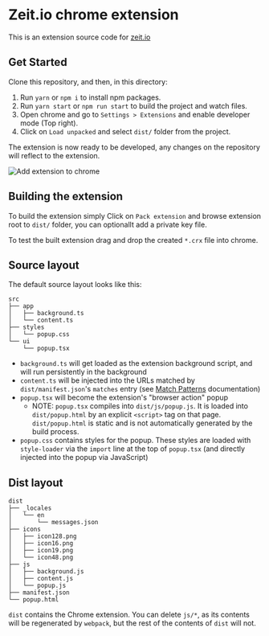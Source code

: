 # Zeit.io chrome extension

This is an extension source code for [zeit.io](https://zeit.io/)

## Get Started

Clone this repository, and then, in this directory:

1. Run `yarn` or `npm i` to install npm packages.
2. Run `yarn start` or `npm run start` to build the project and watch files.
3. Open chrome and go to `Settings > Extensions` and enable developer mode (Top right).
4. Click on `Load unpacked` and select `dist/` folder from the project.

The extension is now ready to be developed, any changes on the repository will reflect to the extension.

![Add extension to chrome](https://imag.malavida.com/qa/qa-google-chrome-42.jpg)

## Building the extension

To build the extension simply Click on `Pack extension` and browse extension root to `dist/` folder, you can optionallt add a private key file.

To test the built extension drag and drop the created `*.crx` file into chrome.

## Source layout

The default source layout looks like this:

```
src
├── app
│   ├── background.ts
│   └── content.ts
├── styles
│   └── popup.css
└── ui
    └── popup.tsx
```

* `background.ts` will get loaded as the extension background script, and will run persistently in the background
* `content.ts` will be injected into the URLs matched by `dist/manifest.json`'s `matches` entry (see [Match Patterns](https://developer.chrome.com/extensions/match_patterns) documentation)
* `popup.tsx` will become the extension's "browser action" popup
    * NOTE: `popup.tsx` compiles into `dist/js/popup.js`. It is loaded into `dist/popup.html` by an explicit `<script>` tag on that page. `dist/popup.html` is static and is not automatically generated by the build process.
* `popup.css` contains styles for the popup. These styles are loaded with `style-loader` via the `import` line at the top of `popup.tsx` (and directly injected into the popup via JavaScript)

## Dist layout

```
dist
├── _locales
│   └── en
│       └── messages.json
├── icons
│   ├── icon128.png
│   ├── icon16.png
│   ├── icon19.png
│   └── icon48.png
├── js
│   ├── background.js
│   ├── content.js
│   └── popup.js
├── manifest.json
└── popup.html
```

`dist` contains the Chrome extension. You can delete `js/*`, as its contents will be regenerated by `webpack`, but the rest of the contents of `dist` will not.